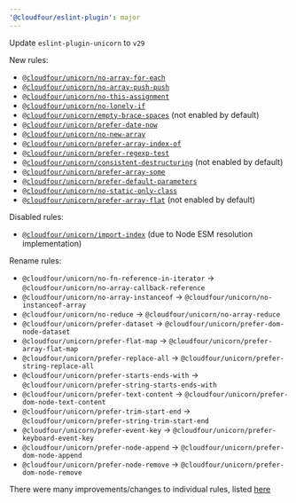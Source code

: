 ```yaml
---
'@cloudfour/eslint-plugin': major
---
```


Update `eslint-plugin-unicorn` to `v29`

New rules:

- [`@cloudfour/unicorn/no-array-for-each`](https://github.com/sindresorhus/eslint-plugin-unicorn/blob/main/docs/rules/no-array-for-each.md)
- [`@cloudfour/unicorn/no-array-push-push`](https://github.com/sindresorhus/eslint-plugin-unicorn/blob/main/docs/rules/no-array-push-push.md)
- [`@cloudfour/unicorn/no-this-assignment`](https://github.com/sindresorhus/eslint-plugin-unicorn/blob/main/docs/rules/no-this-assignment.md)
- [`@cloudfour/unicorn/no-lonely-if`](https://github.com/sindresorhus/eslint-plugin-unicorn/blob/main/docs/rules/no-lonely-if.md)
- [`@cloudfour/unicorn/empty-brace-spaces`](https://github.com/sindresorhus/eslint-plugin-unicorn/blob/main/docs/rules/empty-brace-spaces.md) (not enabled by default)
- [`@cloudfour/unicorn/prefer-date-now`](https://github.com/sindresorhus/eslint-plugin-unicorn/blob/main/docs/rules/prefer-date-now.md)
- [`@cloudfour/unicorn/no-new-array`](https://github.com/sindresorhus/eslint-plugin-unicorn/blob/main/docs/rules/no-new-array.md)
- [`@cloudfour/unicorn/prefer-array-index-of`](https://github.com/sindresorhus/eslint-plugin-unicorn/blob/main/docs/rules/prefer-array-index-of.md)
- [`@cloudfour/unicorn/prefer-regexp-test`](https://github.com/sindresorhus/eslint-plugin-unicorn/blob/main/docs/rules/prefer-regexp-test.md)
- [`@cloudfour/unicorn/consistent-destructuring`](https://github.com/sindresorhus/eslint-plugin-unicorn/blob/main/docs/rules/consistent-destructuring.md) (not enabled by default)
- [`@cloudfour/unicorn/prefer-array-some`](https://github.com/sindresorhus/eslint-plugin-unicorn/blob/main/docs/rules/prefer-array-some.md)
- [`@cloudfour/unicorn/prefer-default-parameters`](https://github.com/sindresorhus/eslint-plugin-unicorn/blob/main/docs/rules/prefer-default-parameters.md)
- [`@cloudfour/unicorn/no-static-only-class`](https://github.com/sindresorhus/eslint-plugin-unicorn/blob/main/docs/rules/no-static-only-class.md)
- [`@cloudfour/unicorn/prefer-array-flat`](https://github.com/sindresorhus/eslint-plugin-unicorn/blob/main/docs/rules/prefer-array-flat.md) (not enabled by default)

Disabled rules:

- [`@cloudfour/unicorn/import-index`](https://github.com/sindresorhus/eslint-plugin-unicorn/blob/main/docs/rules/import-index.md) (due to Node ESM resolution implementation)

Rename rules:

- `@cloudfour/unicorn/no-fn-reference-in-iterator` → `@cloudfour/unicorn/no-array-callback-reference`
- `@cloudfour/unicorn/no-array-instanceof` → `@cloudfour/unicorn/no-instanceof-array`
- `@cloudfour/unicorn/no-reduce` → `@cloudfour/unicorn/no-array-reduce`
- `@cloudfour/unicorn/prefer-dataset` → `@cloudfour/unicorn/prefer-dom-node-dataset`
- `@cloudfour/unicorn/prefer-flat-map` → `@cloudfour/unicorn/prefer-array-flat-map`
- `@cloudfour/unicorn/prefer-replace-all` → `@cloudfour/unicorn/prefer-string-replace-all`
- `@cloudfour/unicorn/prefer-starts-ends-with` → `@cloudfour/unicorn/prefer-string-starts-ends-with`
- `@cloudfour/unicorn/prefer-text-content` → `@cloudfour/unicorn/prefer-dom-node-text-content`
- `@cloudfour/unicorn/prefer-trim-start-end` → `@cloudfour/unicorn/prefer-string-trim-start-end`
- `@cloudfour/unicorn/prefer-event-key` → `@cloudfour/unicorn/prefer-keyboard-event-key`
- `@cloudfour/unicorn/prefer-node-append` → `@cloudfour/unicorn/prefer-dom-node-append`
- `@cloudfour/unicorn/prefer-node-remove` → `@cloudfour/unicorn/prefer-dom-node-remove`

There were many improvements/changes to individual rules, listed [here](https://github.com/cloudfour/eslint-config/pull/242)
